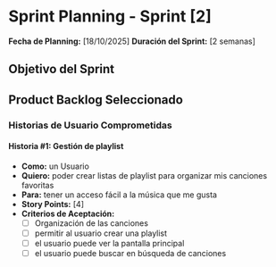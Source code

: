 # Sprint Planning - Sprint [2]

**Fecha de Planning:** [18/10/2025]
**Duración del Sprint:** [2 semanas]

## Objetivo del Sprint


## Product Backlog Seleccionado

### Historias de Usuario Comprometidas

#### Historia #1: Gestión de playlist
- **Como:** un Usuario
- **Quiero:** poder crear listas de playlist para organizar mis canciones favoritas
- **Para:** tener un acceso fácil  a la música que me gusta
- **Story Points:** [4] 
- **Criterios de Aceptación:**
  - [ ] Organización de las canciones
  - [ ] permitir al usuario crear una playlist
  - [ ] el usuario puede ver la pantalla principal
  - [ ] el usuario puede buscar en búsqueda de canciones